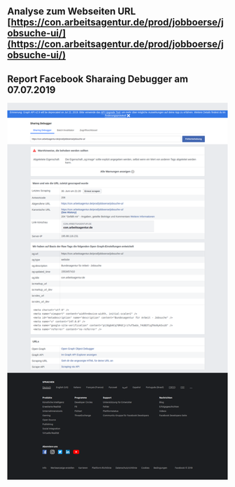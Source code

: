 ## Analyse zum Webseiten URL [https://con.arbeitsagentur.de/prod/jobboerse/jobsuche-ui/](https://con.arbeitsagentur.de/prod/jobboerse/jobsuche-ui/)


## Report Facebook Sharaing Debugger am 07.07.2019

![](screenshot-developers.facebook.com-2019.07.07-14-23-14.png)
